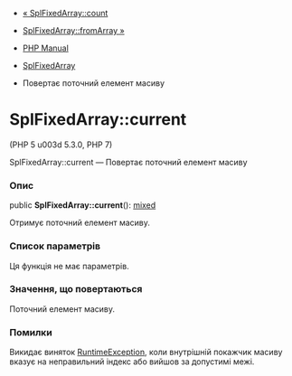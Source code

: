 - [« SplFixedArray::count](splfixedarray.count.md)
- [SplFixedArray::fromArray »](splfixedarray.fromarray.md)

- [PHP Manual](index.md)
- [SplFixedArray](class.splfixedarray.md)
- Повертає поточний елемент масиву

# SplFixedArray::current

(PHP 5 u003d 5.3.0, PHP 7)

SplFixedArray::current — Повертає поточний елемент масиву

### Опис

public **SplFixedArray::current**():
[mixed](language.types.declarations.md#language.types.declarations.mixed)

Отримує поточний елемент масиву.

### Список параметрів

Ця функція не має параметрів.

### Значення, що повертаються

Поточний елемент масиву.

### Помилки

Викидає виняток [RuntimeException](class.runtimeexception.md),
коли внутрішній покажчик масиву вказує на неправильний індекс або
вийшов за допустимі межі.
